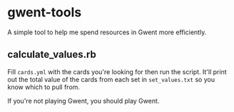 # gwent-tools

A simple tool to help me spend resources in Gwent more efficiently.

## calculate_values.rb

Fill `cards.yml` with the cards you're looking for then run the script. It'll print out the total value of the cards from each set in `set_values.txt` so you know which to pull from.

If you're not playing Gwent, you should play Gwent.
